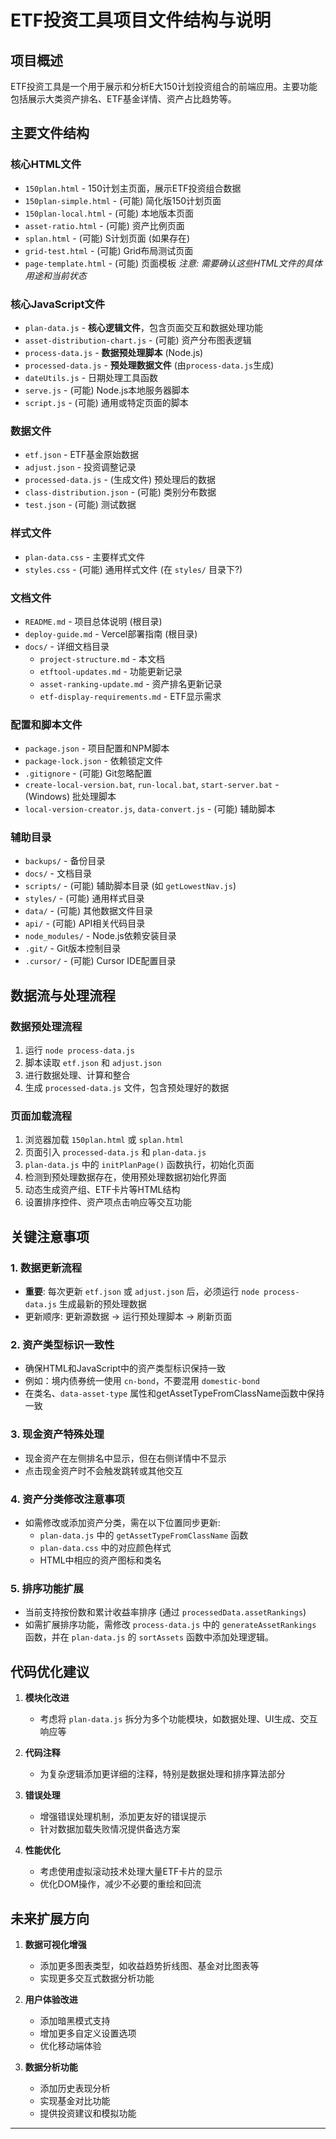 # ETF投资工具项目文件结构与说明

## 项目概述
ETF投资工具是一个用于展示和分析E大150计划投资组合的前端应用。主要功能包括展示大类资产排名、ETF基金详情、资产占比趋势等。

## 主要文件结构

### 核心HTML文件
- `150plan.html` - 150计划主页面，展示ETF投资组合数据
- `150plan-simple.html` - (可能) 简化版150计划页面
- `150plan-local.html` - (可能) 本地版本页面
- `asset-ratio.html` - (可能) 资产比例页面
- `splan.html` - (可能) S计划页面 (如果存在)
- `grid-test.html` - (可能) Grid布局测试页面
- `page-template.html` - (可能) 页面模板
*注意: 需要确认这些HTML文件的具体用途和当前状态*

### 核心JavaScript文件
- `plan-data.js` - **核心逻辑文件**，包含页面交互和数据处理功能
- `asset-distribution-chart.js` - (可能) 资产分布图表逻辑
- `process-data.js` - **数据预处理脚本** (Node.js)
- `processed-data.js` - **预处理数据文件** (由`process-data.js`生成)
- `dateUtils.js` - 日期处理工具函数
- `serve.js` - (可能) Node.js本地服务器脚本
- `script.js` - (可能) 通用或特定页面的脚本

### 数据文件
- `etf.json` - ETF基金原始数据
- `adjust.json` - 投资调整记录
- `processed-data.js` - (生成文件) 预处理后的数据
- `class-distribution.json` - (可能) 类别分布数据
- `test.json` - (可能) 测试数据

### 样式文件
- `plan-data.css` - 主要样式文件
- `styles.css` - (可能) 通用样式文件 (在 `styles/` 目录下?)

### 文档文件
- `README.md` - 项目总体说明 (根目录)
- `deploy-guide.md` - Vercel部署指南 (根目录)
- `docs/` - 详细文档目录
  - `project-structure.md` - 本文档
  - `etftool-updates.md` - 功能更新记录
  - `asset-ranking-update.md` - 资产排名更新记录
  - `etf-display-requirements.md` - ETF显示需求

### 配置和脚本文件
- `package.json` - 项目配置和NPM脚本
- `package-lock.json` - 依赖锁定文件
- `.gitignore` - (可能) Git忽略配置
- `create-local-version.bat`, `run-local.bat`, `start-server.bat` - (Windows) 批处理脚本
- `local-version-creator.js`, `data-convert.js` - (可能) 辅助脚本

### 辅助目录
- `backups/` - 备份目录
- `docs/` - 文档目录
- `scripts/` - (可能) 辅助脚本目录 (如 `getLowestNav.js`)
- `styles/` - (可能) 通用样式目录
- `data/` - (可能) 其他数据文件目录
- `api/` - (可能) API相关代码目录
- `node_modules/` - Node.js依赖安装目录
- `.git/` - Git版本控制目录
- `.cursor/` - (可能) Cursor IDE配置目录

## 数据流与处理流程

### 数据预处理流程
1. 运行 `node process-data.js`
2. 脚本读取 `etf.json` 和 `adjust.json`
3. 进行数据处理、计算和整合
4. 生成 `processed-data.js` 文件，包含预处理好的数据

### 页面加载流程
1. 浏览器加载 `150plan.html` 或 `splan.html`
2. 页面引入 `processed-data.js` 和 `plan-data.js`
3. `plan-data.js` 中的 `initPlanPage()` 函数执行，初始化页面
4. 检测到预处理数据存在，使用预处理数据初始化界面
5. 动态生成资产组、ETF卡片等HTML结构
6. 设置排序控件、资产项点击响应等交互功能

## 关键注意事项

### 1. 数据更新流程
- **重要**: 每次更新 `etf.json` 或 `adjust.json` 后，必须运行 `node process-data.js` 生成最新的预处理数据
- 更新顺序: 更新源数据 → 运行预处理脚本 → 刷新页面

### 2. 资产类型标识一致性
- 确保HTML和JavaScript中的资产类型标识保持一致
- 例如：境内债券统一使用 `cn-bond`，不要混用 `domestic-bond`
- 在类名、`data-asset-type` 属性和getAssetTypeFromClassName函数中保持一致

### 3. 现金资产特殊处理
- 现金资产在左侧排名中显示，但在右侧详情中不显示
- 点击现金资产时不会触发跳转或其他交互

### 4. 资产分类修改注意事项
- 如需修改或添加资产分类，需在以下位置同步更新:
  - `plan-data.js` 中的 `getAssetTypeFromClassName` 函数
  - `plan-data.css` 中的对应颜色样式
  - HTML中相应的资产图标和类名

### 5. 排序功能扩展
- 当前支持按份数和累计收益率排序 (通过 `processedData.assetRankings`)
- 如需扩展排序功能，需修改 `process-data.js` 中的 `generateAssetRankings` 函数，并在 `plan-data.js` 的 `sortAssets` 函数中添加处理逻辑。

## 代码优化建议

1. **模块化改进**
   - 考虑将 `plan-data.js` 拆分为多个功能模块，如数据处理、UI生成、交互响应等

2. **代码注释**
   - 为复杂逻辑添加更详细的注释，特别是数据处理和排序算法部分

3. **错误处理**
   - 增强错误处理机制，添加更友好的错误提示
   - 针对数据加载失败情况提供备选方案

4. **性能优化**
   - 考虑使用虚拟滚动技术处理大量ETF卡片的显示
   - 优化DOM操作，减少不必要的重绘和回流

## 未来扩展方向

1. **数据可视化增强**
   - 添加更多图表类型，如收益趋势折线图、基金对比图表等
   - 实现更多交互式数据分析功能

2. **用户体验改进**
   - 添加暗黑模式支持
   - 增加更多自定义设置选项
   - 优化移动端体验

3. **数据分析功能**
   - 添加历史表现分析
   - 实现基金对比功能
   - 提供投资建议和模拟功能

---
